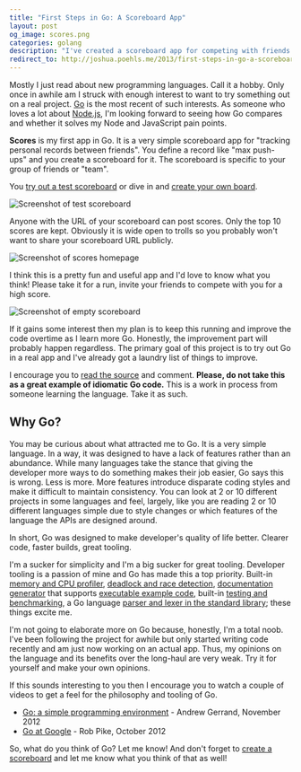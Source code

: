 ```yaml
---
title: "First Steps in Go: A Scoreboard App"
layout: post
og_image: scores.png
categories: golang
description: "I've created a scoreboard app for competing with friends for personal bests. I wrote it in Go and I'm sharing it with you. Let me now what you think!"
redirect_to: http://joshua.poehls.me/2013/first-steps-in-go-a-scoreboard-app
---
```


Mostly I just read about new programming languages. Call it a hobby. Only once in awhile am I struck with enough interest to want to try something out on a real project. [Go](http://golang.org) is the most recent of such interests. As someone who loves a lot about [Node.js](http://nodejs.org), I'm looking forward to seeing how Go compares and whether it solves my Node and JavaScript pain points.

**Scores** is my first app in Go. It is a very simple scoreboard app for "tracking personal records between friends". You define a record like "max push-ups" and you create a scoreboard for it. The scoreboard is specific to your group of friends or "team".

You [try out a test scoreboard](http://scores.zduck.com/test/push-ups) or dive in and [create your own board](http://scores.zduck.com).

![Screenshot of test scoreboard]({{site.url}}/assets/forposts/scores/s1.png)

Anyone with the URL of your scoreboard can post scores. Only the top 10 scores are kept. Obviously it is wide open to trolls so you probably won't want to share your scoreboard URL publicly.

![Screenshot of scores homepage]({{site.url}}/assets/forposts/scores/s2.png)

I think this is a pretty fun and useful app and I'd love to know what you think! Please take it for a run, invite your friends to compete with you for a high score.

![Screenshot of empty scoreboard]({{site.url}}/assets/forposts/scores/s3.png)

If it gains some interest then my plan is to keep this running and improve the code overtime as I learn more Go. Honestly, the improvement part will probably happen regardless. The primary goal of this project is to try out Go in a real app and I've already got a laundry list of things to improve.

I encourage you to [read the source](http://github.com/jpoehls/scores) and comment. **Please, do not take this as a great example of idiomatic Go code.** This is a work in process from someone learning the language. Take it as such.

## Why Go?

You may be curious about what attracted me to Go. It is a very simple language. In a way, it was designed to have a lack of features rather than an abundance. While many languages take the stance that giving the developer more ways to do something makes their job easier, Go says this is wrong. Less is more. More features introduce disparate coding styles and make it difficult to maintain consistency. You can look at 2 or 10 different projects in some languages and feel, largely, like you are reading 2 or 10 different languages simple due to style changes or which features of the language the APIs are designed around.

In short, Go was designed to make developer's quality of life better. Clearer code, faster builds, great tooling.

I'm a sucker for simplicity and I'm a big sucker for great tooling. Developer tooling is a passion of mine and Go has made this a top priority. Built-in [memory and CPU profiler](http://blog.golang.org/profiling-go-programs), [deadlock and race detection](http://golang.org/doc/articles/race_detector.html), [documentation generator](http://golang.org/doc/articles/godoc_documenting_go_code.html) that supports [executable example code](http://golang.org/pkg/strings/#Split), built-in [testing and benchmarking](http://golang.org/pkg/testing/), a Go language [parser and lexer in the standard library](http://golang.org/pkg/go/); these things excite me.

I'm not going to elaborate more on Go because, honestly, I'm a total noob. I've been following the project for awhile but only started writing code recently and am just now working on an actual app. Thus, my opinions on the language and its benefits over the long-haul are very weak. Try it for yourself and make your own opinions.

If this sounds interesting to you then I encourage you to watch a couple of videos to get a feel for the philosophy and tooling of Go.

* [Go: a simple programming environment](https://vimeo.com/53221558) - Andrew Gerrand, November 2012
* [Go at Google](http://www.infoq.com/presentations/Go-Google) - Rob Pike, October 2012

So, what do you think of Go? Let me know! And don't forget to [create a scoreboard](http://scores.zduck.com) and let me know what you think of that as well!